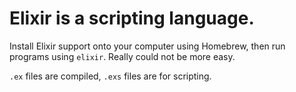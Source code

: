 # Elixir is a scripting language. 

Install Elixir support onto your computer using Homebrew, then run programs using `elixir`. Really could not be more easy. 

`.ex` files are compiled, `.exs` files are for scripting.